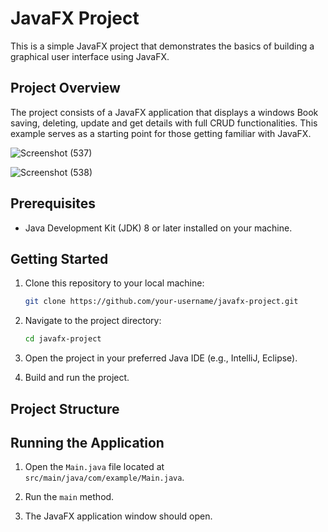 # JavaFX Project

This is a simple JavaFX project that demonstrates the basics of building a graphical user interface using JavaFX.

## Project Overview

The project consists of a JavaFX application that displays a windows Book saving, deleting, update and get details with full CRUD functionalities. This example serves as a starting point for those getting familiar with JavaFX.


![Screenshot (537)](https://github.com/bytecode95/javafx-miniproject/assets/138282190/e52f5050-4078-41c7-84a2-351113d7fc4e)

![Screenshot (538)](https://github.com/bytecode95/javafx-miniproject/assets/138282190/518a6d1a-d04a-429a-9245-e64483cc9ca7)

## Prerequisites

- Java Development Kit (JDK) 8 or later installed on your machine.

## Getting Started

1. Clone this repository to your local machine:

    ```bash
    git clone https://github.com/your-username/javafx-project.git
    ```

2. Navigate to the project directory:

    ```bash
    cd javafx-project
    ```

3. Open the project in your preferred Java IDE (e.g., IntelliJ, Eclipse).

4. Build and run the project.

## Project Structure


## Running the Application

1. Open the `Main.java` file located at `src/main/java/com/example/Main.java`.

2. Run the `main` method.

3. The JavaFX application window should open.





